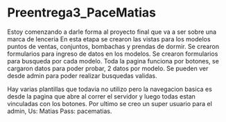 # Preentrega3_PaceMatias
Estoy comenzando a darle forma al proyecto final que va a ser sobre una marca de lenceria
En esta etapa se crearon las vistas para los modelos puntos de ventas, conjuntos, bombachas y prendas de dormir.
Se crearon formularios para ingreso de datos en los modelos.
Se crearon formularios para busqueda por cada modelo.
Toda la pagina funciona por botones, se cargaron datos para poder probar, 2 datos por modelo.
Se pueden ver desde admin para poder realizar busquedas validas.

Hay varias plantillas que todavia no utilizo pero la navegacion basica es desde la pagina que abre al correr el servidor y luego todas estan vinculadas con los botones.
Por ultimo se creo un super usuario para el admin, Us: Matias Pass: pacematias.

